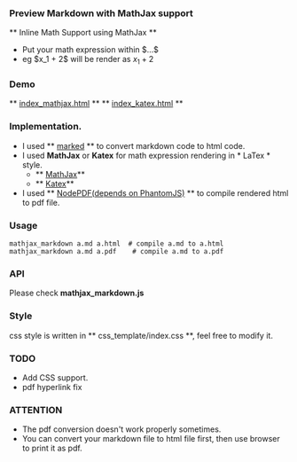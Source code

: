 ### Preview Markdown with MathJax support
** Inline Math Support using MathJax **
- Put your math expression within $\$...\$$
- eg $\$$x_1 + 2$\$$ will be render as $x_1 + 2$

### Demo
** [index_mathjax.html](https://rawgit.com/shd101wyy/MathJax-Markdown/master/index.html) **
** [index_katex.html](https://rawgit.com/shd101wyy/MathJax-Markdown/master/index_katex.html) **

### Implementation.
- I used ** [marked](https://github.com/chjj/marked) ** to convert markdown code to html code.
- I used **MathJax** or **Katex** for math expression rendering in * LaTex * style.
    - ** [MathJax](https://www.mathjax.org/)**
    - ** [Katex](https://github.com/Khan/KaTeX)**
- I used ** [NodePDF(depends on PhantomJS)](https://github.com/TJkrusinski/NodePDF) ** to compile rendered html to pdf file.

### Usage
```shell
mathjax_markdown a.md a.html  # compile a.md to a.html
mathjax_markdown a.md a.pdf    # compile a.md to a.pdf
```

### API
Please check **mathjax_markdown.js**

### Style
css style is written in ** css_template/index.css **, feel free to modify it.

### TODO
- Add CSS support.
- pdf hyperlink fix

### ATTENTION
- The pdf conversion doesn't work properly sometimes.
- You can convert your markdown file to html file first, then use browser to print it as pdf.
